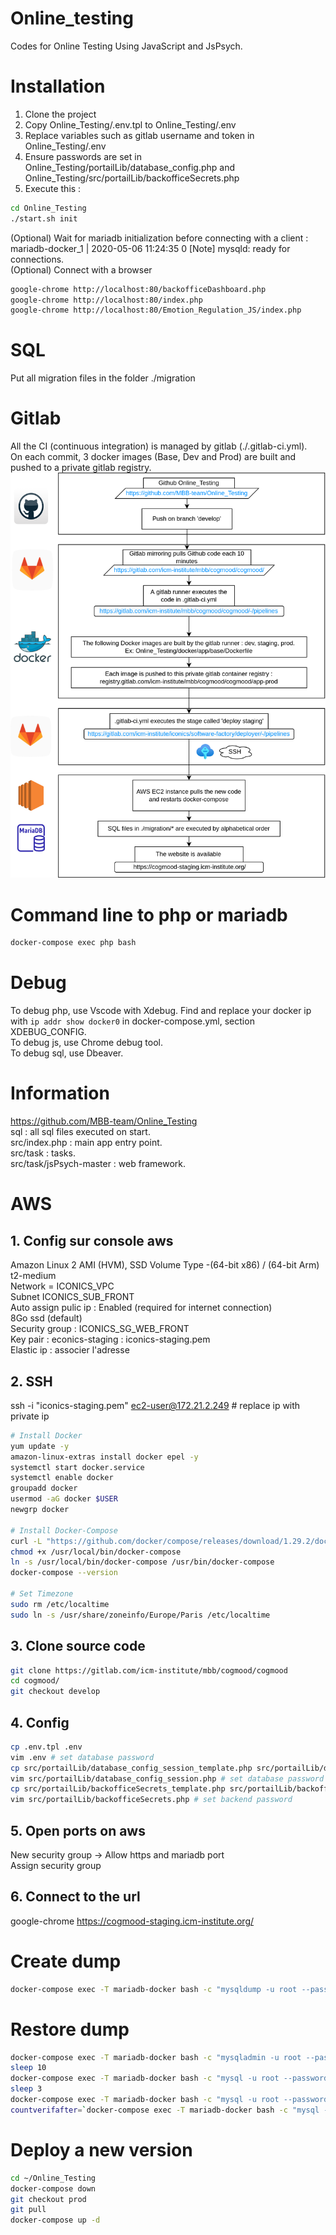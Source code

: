 # Online_testing
Codes for Online Testing Using JavaScript and JsPsych.

# Installation
1. Clone the project
2. Copy Online_Testing/.env.tpl to Online_Testing/.env
3. Replace variables such as gitlab username and token in Online_Testing/.env
4. Ensure passwords are set in Online_Testing/portailLib/database_config.php and Online_Testing/src/portailLib/backofficeSecrets.php
5. Execute this :   
```bash
cd Online_Testing
./start.sh init
```
(Optional) Wait for mariadb initialization before connecting with a client :   
mariadb-docker_1  | 2020-05-06 11:24:35 0 [Note] mysqld: ready for connections.   
(Optional) Connect with a browser
```bash
google-chrome http://localhost:80/backofficeDashboard.php
google-chrome http://localhost:80/index.php
google-chrome http://localhost:80/Emotion_Regulation_JS/index.php
```

# SQL
Put all migration files in the folder ./migration

# Gitlab
All the CI (continuous integration) is managed by gitlab (./.gitlab-ci.yml).   
On each commit, 3 docker images (Base, Dev and Prod) are built and pushed to a private gitlab registry.
![Alt text](docs/infra/infra_doc.drawio.png?raw=true "Infrastructure")

# Command line to php or mariadb
```bash
docker-compose exec php bash
```

# Debug
To debug php, use Vscode with Xdebug. Find and replace your docker ip with `ip addr show docker0` in docker-compose.yml, section XDEBUG_CONFIG.   
To debug js, use Chrome debug tool.   
To debug sql, use Dbeaver.

# Information
https://github.com/MBB-team/Online_Testing   
sql : all sql files executed on start.   
src/index.php : main app entry point.   
src/task : tasks.   
src/task/jsPsych-master : web framework.   

# AWS
## 1. Config sur console aws
Amazon Linux 2 AMI (HVM), SSD Volume Type -(64-bit x86) / (64-bit Arm)   
t2-medium   
Network = ICONICS_VPC  
Subnet ICONICS_SUB_FRONT   
Auto assign pulic ip : Enabled (required for internet connection)   
8Go ssd (default)   
Security group : ICONICS_SG_WEB_FRONT   
Key pair : econics-staging : iconics-staging.pem   
Elastic ip : associer l'adresse

## 2. SSH
ssh -i "iconics-staging.pem" ec2-user@172.21.2.249 # replace ip with private ip
```bash
# Install Docker
yum update -y
amazon-linux-extras install docker epel -y
systemctl start docker.service
systemctl enable docker
groupadd docker
usermod -aG docker $USER
newgrp docker

# Install Docker-Compose
curl -L "https://github.com/docker/compose/releases/download/1.29.2/docker-compose-$(uname -s)-$(uname -m)" -o /usr/local/bin/docker-compose
chmod +x /usr/local/bin/docker-compose
ln -s /usr/local/bin/docker-compose /usr/bin/docker-compose
docker-compose --version

# Set Timezone
sudo rm /etc/localtime   
sudo ln -s /usr/share/zoneinfo/Europe/Paris /etc/localtime
```

## 3. Clone source code
```bash
git clone https://gitlab.com/icm-institute/mbb/cogmood/cogmood
cd cogmood/
git checkout develop
```

## 4. Config
```bash
cp .env.tpl .env
vim .env # set database password
cp src/portailLib/database_config_session_template.php src/portailLib/database_config_session.php
vim src/portailLib/database_config_session.php # set database password
cp src/portailLib/backofficeSecrets_template.php src/portailLib/backofficeSecrets.php
vim src/portailLib/backofficeSecrets.php # set backend password
```

## 5. Open ports on aws
New security group -> Allow https and mariadb port   
Assign security group

## 6. Connect to the url
google-chrome https://cogmood-staging.icm-institute.org/


# Create dump
```bash
docker-compose exec -T mariadb-docker bash -c "mysqldump -u root --password=${SQLpassword} databaseEmo > /save/dumps/${NOW}_refresh_dump.sql"
```

# Restore dump
```bash
docker-compose exec -T mariadb-docker bash -c "mysqladmin -u root --password=${SQLpassword} -h localhost drop databaseEmo --force"
sleep 10
docker-compose exec -T mariadb-docker bash -c "mysql -u root --password=${SQLpassword} -h localhost -e 'create database databaseEmo;'"
sleep 3
docker-compose exec -T mariadb-docker bash -c "mysql -u root --password=${SQLpassword} -h localhost databaseEmo < /save/dumps/${NOW}_refresh_dump.sql"
countverifafter=`docker-compose exec -T mariadb-docker bash -c "mysql -u root --password=${SQLpassword} -h localhost -e 'select count(*) from databaseEmo.tableEmo;'" |tail -1`
```

# Deploy a new version
```bash
cd ~/Online_Testing   
docker-compose down
git checkout prod   
git pull   
docker-compose up -d   
```
